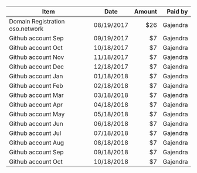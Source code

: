 
| Item        | Date           | Amount  | Paid by  |
| ------------- |:-------------:| -----:| -----:|
| Domain Registration oso.network      | 08/19/2017 | $26 | Gajendra | 
| Github account   Sep   | 09/19/2017      |   $7 | Gajendra |
| Github account   Oct   | 10/18/2017      |   $7 | Gajendra |
| Github account   Nov   | 11/18/2017      |   $7 | Gajendra |
| Github account   Dec   | 12/18/2017      |   $7 | Gajendra |
| Github account   Jan   | 01/18/2018      |   $7 | Gajendra |
| Github account   Feb   | 02/18/2018      |   $7 | Gajendra |
| Github account   Mar   | 03/18/2018      |   $7 | Gajendra |
| Github account   Apr   | 04/18/2018      |   $7 | Gajendra |
| Github account   May   | 05/18/2018      |   $7 | Gajendra |
| Github account   Jun   | 06/18/2018      |   $7 | Gajendra |
| Github account   Jul   | 07/18/2018      |   $7 | Gajendra |
| Github account   Aug   | 08/18/2018      |   $7 | Gajendra |
| Github account   Sep   | 09/18/2018      |   $7 | Gajendra |
| Github account   Oct   | 10/18/2018      |   $7 | Gajendra |

